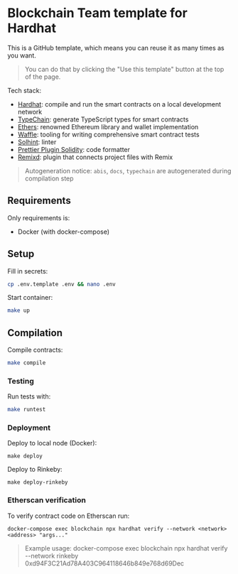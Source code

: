 # Blockchain Team template for Hardhat

This is a GitHub template, which means you can reuse it as many times as you want. 
> You can do that by clicking the "Use this template" button at the top of the page.

Tech stack:
- [Hardhat](https://github.com/nomiclabs/hardhat): compile and run the smart contracts on a local development network
- [TypeChain](https://github.com/ethereum-ts/TypeChain): generate TypeScript types for smart contracts
- [Ethers](https://github.com/ethers-io/ethers.js/): renowned Ethereum library and wallet implementation
- [Waffle](https://github.com/EthWorks/Waffle): tooling for writing comprehensive smart contract tests
- [Solhint](https://github.com/protofire/solhint): linter
- [Prettier Plugin Solidity](https://github.com/prettier-solidity/prettier-plugin-solidity): code formatter
- [Remixd](remix/README.md): plugin that connects project files with Remix

> Autogeneration notice: `abis`, `docs`, `typechain` are autogenerated during compilation step

## Requirements

Only requirements is:
- Docker (with docker-compose)

## Setup

Fill in secrets:
```sh
cp .env.template .env && nano .env
```

Start container:
```sh
make up
```

## Compilation

Compile contracts:
```sh
make compile
```

### Testing

Run tests with:
```sh
make runtest
```

### Deployment

Deploy to local node (Docker):
```
make deploy
```

Deploy to Rinkeby:
```
make deploy-rinkeby
```

### Etherscan verification

To verify contract code on Etherscan run:
```
docker-compose exec blockchain npx hardhat verify --network <network> <address> "args..."
```
> Example usage: docker-compose exec blockchain npx hardhat verify --network rinkeby 0xd94F3C21Ad78A403C964118646b849e768d69Dec
